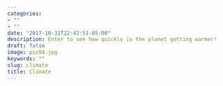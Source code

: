 ```yaml
---
categories:
- ""
- ""
date: "2017-10-31T22:42:51-05:00"
description: Enter to see how quickly is the planet getting warmer!
draft: false
image: pic04.jpg
keywords: ""
slug: climate
title: Climate
---
```

